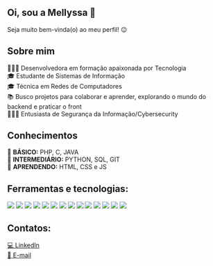 ## Oi, sou a Mellyssa 👋

Seja muito bem-vinda(o) ao meu perfil! 😉

## Sobre mim
👩🏽‍💻 Desenvolvedora em formação apaixonada por Tecnologia<br>
🎓 Estudante de Sistemas de Informação<br>
🎓 Técnica em Redes de Computadores<br>
📚 Busco projetos para colaborar e aprender, explorando o mundo do backend e praticar o front<br>
🕵🏽‍♀️ Entusiasta de Segurança da Informação/Cybersecurity<br>

## Conhecimentos
📌 **BÁSICO:** PHP, C, JAVA<br>
📌 **INTERMEDIÁRIO:** PYTHON, SQL, GIT<br>
📌 **APRENDENDO:** HTML, CSS e JS <br>

## Ferramentas e tecnologias: 
<img src='https://img.shields.io/badge/Python-3776AB?style=for-the-badge&logo=python&logoColor=white' /> <img src='https://img.shields.io/badge/Django-092E20?style=for-the-badge&logo=django&logoColor=white' /> <img src='https://img.shields.io/badge/Git-F05032?style=for-the-badge&logo=git&logoColor=white' /> <img src='https://img.shields.io/badge/Overleaf-47A141?style=for-the-badge&logo=Overleaf&logoColor=white' /> <img src='https://img.shields.io/badge/PostgreSQL-316192?style=for-the-badge&logo=postgresql&logoColor=white' /> <img src='https://img.shields.io/badge/Insomnia-5849be?style=for-the-badge&logo=Insomnia&logoColor=white' /> <img src='https://img.shields.io/badge/Heroku-430098?style=for-the-badge&logo=heroku&logoColor=white' /> <img src='https://img.shields.io/badge/Linux-FCC624?style=for-the-badge&logo=linux&logoColor=black' /> <img src='https://img.shields.io/badge/Windows-0078D6?style=for-the-badge&logo=windows&logoColor=white' /> <img src='	https://img.shields.io/badge/Markdown-000000?style=for-the-badge&logo=markdown&logoColor=white' />    <img src='https://img.shields.io/badge/HTML-239120?style=for-the-badge&logo=html5&logoColor=white' /> <img src='https://img.shields.io/badge/CSS-239120?&style=for-the-badge&logo=css3&logoColor=white' /> <img src='https://img.shields.io/badge/JavaScript-F7DF1E?style=for-the-badge&logo=javascript&logoColor=black' /> <img src='https://img.shields.io/badge/Visual_Studio_Code-0078D4?style=for-the-badge&logo=visual%20studio%20code&logoColor=white' />

## Contatos:
[💻 LinkedIn](https://www.linkedin.com/in/mellyssas/) <br/>
[📧 E-mail](mailto:mellyssa.smendes@gmail.com?subject=[GitHub]%20Acabei%20de%20ver%20o%20seu%20GitHub) <br/>

<!--
**mellyssaStephanny/mellyssaStephanny** is a ✨ _special_ ✨ repository because its `README.md` (this file) appears on your GitHub profile.

Here are some ideas to get you started:

- 🔭 I’m currently working on ...
- 🌱 I’m currently learning ...
- 👯 I’m looking to collaborate on ...
- 🤔 I’m looking for help with ...
- 💬 Ask me about ...
- 📫 How to reach me: ...
- 😄 Pronouns: ...
- ⚡ Fun fact: ...
-->
